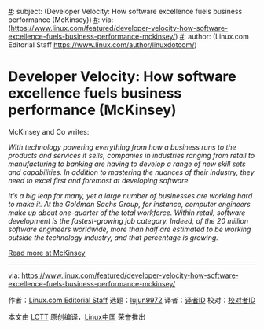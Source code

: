 [#]: collector: (lujun9972)
[#]: translator: ( )
[#]: reviewer: ( )
[#]: publisher: ( )
[#]: url: ( )
[#]: subject: (Developer Velocity: How software excellence fuels business performance (McKinsey))
[#]: via: (https://www.linux.com/featured/developer-velocity-how-software-excellence-fuels-business-performance-mckinsey/)
[#]: author: (Linux.com Editorial Staff https://www.linux.com/author/linuxdotcom/)

Developer Velocity: How software excellence fuels business performance (McKinsey)
======

McKinsey and Co writes:

_With technology powering everything from how a business runs to the products and services it sells, companies in industries ranging from retail to manufacturing to banking are having to develop a range of new skill sets and capabilities. In addition to mastering the nuances of their industry, they need to excel first and foremost at developing software._

_It’s a big leap for many, yet a large number of businesses are working hard to make it. At the Goldman Sachs Group, for instance, computer engineers make up about one-quarter of the total workforce. Within retail, software development is the fastest-growing job category. Indeed, of the 20 million software engineers worldwide, more than half are estimated to be working outside the technology industry, and that percentage is growing._

[Read more at McKinsey][1]

--------------------------------------------------------------------------------

via: https://www.linux.com/featured/developer-velocity-how-software-excellence-fuels-business-performance-mckinsey/

作者：[Linux.com Editorial Staff][a]
选题：[lujun9972][b]
译者：[译者ID](https://github.com/译者ID)
校对：[校对者ID](https://github.com/校对者ID)

本文由 [LCTT](https://github.com/LCTT/TranslateProject) 原创编译，[Linux中国](https://linux.cn/) 荣誉推出

[a]: https://www.linux.com/author/linuxdotcom/
[b]: https://github.com/lujun9972
[1]: https://www.mckinsey.com/industries/technology-media-and-telecommunications/our-insights/developer-velocity-how-software-excellence-fuels-business-performance#
